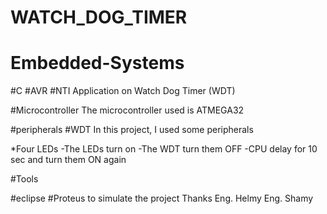 # WATCH_DOG_TIMER

# Embedded-Systems
#C
#AVR
#NTI
Application on Watch Dog Timer (WDT)



#Microcontroller
The microcontroller used is ATMEGA32 

#peripherals
#WDT
In this project, I used some peripherals 

*Four LEDs
 -The LEDs turn on 
 -The WDT turn them OFF 
 -CPU delay for 10 sec and turn them ON again 

 #Tools 

 #eclipse 
 #Proteus to simulate the project 
Thanks 
Eng. Helmy
Eng. Shamy
